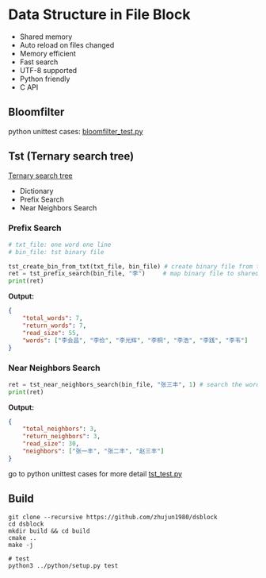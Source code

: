Data Structure in File Block
============================

* Shared memory
* Auto reload on files changed
* Memory efficient
* Fast search
* UTF-8 supported
* Python friendly
* C API

## Bloomfilter

python unittest cases: [bloomfilter_test.py](python/dsblock/bloomfilter_test.py)

## Tst (Ternary search tree)

[Ternary search tree](https://en.wikipedia.org/wiki/Ternary_search_tree)

* Dictionary
* Prefix Search
* Near Neighbors Search

### Prefix Search

```python
# txt_file: one word one line
# bin_file: tst binary file

tst_create_bin_from_txt(txt_file, bin_file) # create binary file from txt file
ret = tst_prefix_search(bin_file, "李")     # map binary file to shared memory and search by prefix
print(ret)
```

__Output:__

```json
{
    "total_words": 7,
    "return_words": 7,
    "read_size": 55,
    "words": ["李会昌", "李俭", "李光辉", "李桐", "李浩", "李践", "李韦"]
}
```

### Near Neighbors Search

```python
ret = tst_near_neighbors_search(bin_file, "张三丰", 1) # search the words which distance less than 1 to key
print(ret)
```

__Output:__

```json
{
    "total_neighbors": 3,
    "return_neighbors": 3,
    "read_size": 30,
    "neighbors": ["张一丰", "张二丰", "赵三丰"]
}
```

go to python unittest cases for more detail [tst_test.py](python/dsblock/tst_test.py)

## Build

```shell
git clone --recursive https://github.com/zhujun1980/dsblock
cd dsblock
mkdir build && cd build
cmake ..
make -j
```

```shell
# test
python3 ../python/setup.py test
```

